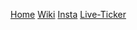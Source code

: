 <!-- [Home](/)
[Wiki](/wiki)
[Insta](https://www.instagram.com/hawhamburg_lan_party/)
[Tickets](https://www.eventbrite.de/e/haw-lan-11-tickets-894499330577?aff=oddtdtcreator) -->

[Home](/)
[Wiki](/wiki)
[Insta](https://www.instagram.com/hawhamburg_lan_party/)
[Live-Ticker](/live-ticker)
